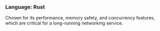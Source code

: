 ### Language: Rust
Chosen for its performance, memory safety, and concurrency features, which are critical for a long-running networking service.
